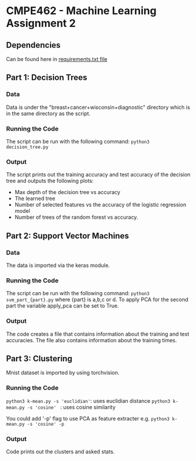# CMPE462 - Machine Learning Assignment 2
## Dependencies
Can be found here in [requirements.txt file](https://github.com/zbuseaydin/ML_assignment2/blob/main/requirements.txt)
  
## Part 1: Decision Trees
### Data
Data is under the "breast+cancer+wisconsin+diagnostic" directory which is in the same directory as the script.
### Running the Code
The script can be run with the following command:
```python3 decision_tree.py```
### Output
The script prints out the training accuracy and test accuracy of the decision tree and outputs the following plots:
- Max depth of the decision tree vs accuracy
- The learned tree
- Number of selected features vs the accuracy of the logistic regression model
- Number of trees of the random forest vs accuracy.


## Part 2: Support Vector Machines
### Data
The data is imported via the keras module.
### Running the Code
The script can be run with the following command:
```python3 svm_part_{part}.py``` where {part} is a,b,c or d.
To apply PCA for the second part the variable apply_pca can be set to True. 
### Output
The code creates a file that contains information about the training and test accuracies. The file also contains information about the training times.

## Part 3: Clustering
Mnist dataset is imported by using torchvision. 
### Running the Code
```python3 k-mean.py -s 'euclidian'```: uses euclidian distance
```python3 k-mean.py -s 'cosine' ``` : uses cosine similarity

You could add '-p' flag to use PCA as feature extracter e.g. ```python3 k-mean.py -s 'cosine' -p ``` 

### Output
Code prints out the clusters and asked stats.

